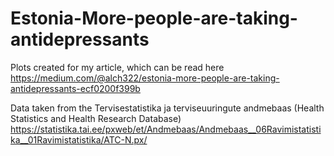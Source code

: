 # Estonia-More-people-are-taking-antidepressants
Plots created for my article, which can be read here
https://medium.com/@alch322/estonia-more-people-are-taking-antidepressants-ecf0200f399b

Data taken from the Tervisestatistika ja terviseuuringute andmebaas (Health Statistics and Health Research Database)
https://statistika.tai.ee/pxweb/et/Andmebaas/Andmebaas__06Ravimistatistika__01Ravimistatistika/ATC-N.px/
